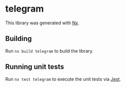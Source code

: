 # telegram

This library was generated with [Nx](https://nx.dev).

## Building

Run `nx build telegram` to build the library.

## Running unit tests

Run `nx test telegram` to execute the unit tests via [Jest](https://jestjs.io).
